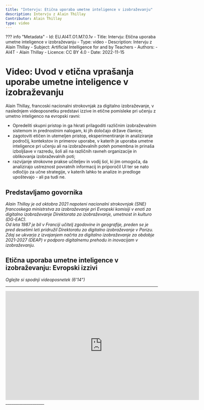 ```yaml
---
title: "Intervju: Etična uporaba umetne inteligence v izobraževanju"
description: Intervju z Alain Thillay
Contributor: Alain Thillay
type: video
---
```

??? info "Metadata"
    - Id: EU.AI4T.O1.M7.0.1v
    - Title: Intervju: Etična uporaba umetne inteligence v izobraževanju
    - Type: video
    - Description: Intervju z Alain Thillay
    - Subject: Artificial Intelligence for and by Teachers
    - Authors:
        - AI4T 
        - Alain Thillay
    - Licence: CC BY 4.0
    - Date: 2022-11-15


# Video: Uvod v etična vprašanja uporabe umetne inteligence v izobraževanju

Alain Thillay, francoski nacionalni strokovnjak za digitalno izobraževanje, v naslednjem videoposnetku predstavi izzive in etične pomisleke pri učenju z umetno inteligenco na evropski ravni:

- Opredeliti skupni pristop in ga hkrati prilagoditi različnim izobraževalnim sistemom in prednostnim nalogam, ki jih določajo države članice;
- zagotoviti etičen in utemeljen pristop, eksperimentiranje in analiziranje področij, kontekstov in primerov uporabe, v katerih je uporaba umetne inteligence pri učenju ali na izobraževalnih poteh pomembna in prinaša izboljšave v razredu, šoli ali na različnih ravneh organizacije in oblikovanja izobraževalnih poti;
- razvijanje strokovne prakse učiteljev in vodij šol, ki jim omogoča, da analizirajo ustreznost povratnih informacij in priporočil UI ter se nato odločijo za učne strategije, v katerih lahko te analize in predloge upoštevajo - ali pa tudi ne.

## Predstavljamo govornika

*Alain Thillay je od oktobra 2021 napoteni nacionalni strokovnjak (SNE) francoskega ministrstva za izobraževanje pri Evropski komisiji v enoti za digitalno izobraževanje Direktorata za izobraževanje, umetnost in kulturo (DG-EAC).*  
*Od leta 1987 je bil v Franciji učitelj zgodovine in geografije, preden se je pred desetimi leti pridružil Direktoratu za digitalno izobraževanje v Parizu.*  
*Zdaj se ukvarja z izvajanjem načrta za digitalno izobraževanje za obdobje 2021-2027 (DEAP) v podporo digitalnemu prehodu in inovacijam v izobraževanju.*

## Etična uporaba umetne inteligence v izobraževanju: Evropski izzivi  
_Oglejte si spodnji videoposnetek (6'14")_
____________________

<center><iframe width="640" height="360" src="https://www.youtube.com/embed/A_SArf_zt3s?rel=0&showinfo=0&cc_load_policy=1&hl=en&modestbranding=1" frameborder="0" allowfullscreen></iframe></center>
____________________
